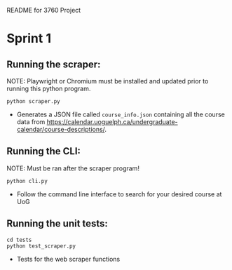 README for 3760 Project

# Sprint 1

## Running the scraper:

NOTE: Playwright or Chromium must be installed and updated prior to running this python program.

``` 
python scraper.py
```
- Generates a JSON file called ```course_info.json``` containing all the course data from https://calendar.uoguelph.ca/undergraduate-calendar/course-descriptions/.

## Running the CLI:

NOTE: Must be ran after the scraper program!
```
python cli.py
```
- Follow the command line interface to search for your desired course at UoG

## Running the unit tests:
```
cd tests
python test_scraper.py
```
- Tests for the web scraper functions
